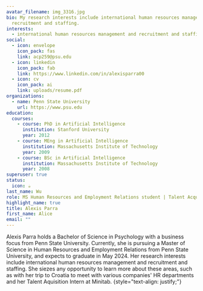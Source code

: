 ```yaml
---
avatar_filename: img_3316.jpg
bio: My research interests include international human resources management and
  recruitment and staffing.
interests:
  - international human resources management and recruitment and staffing
social:
  - icon: envelope
    icon_pack: fas
    link: acp259@psu.edu
  - icon: linkedin
    icon_pack: fab
    link: https://www.linkedin.com/in/alexisparra00
  - icon: cv
    icon_pack: ai
    link: uploads/resume.pdf
organizations:
  - name: Penn State University
    url: https://www.psu.edu
education:
  courses:
    - course: PhD in Artificial Intelligence
      institution: Stanford University
      year: 2012
    - course: MEng in Artificial Intelligence
      institution: Massachusetts Institute of Technology
      year: 2009
    - course: BSc in Artificial Intelligence
      institution: Massachusetts Institute of Technology
      year: 2008
superuser: true
status:
  icon: ☕️
last_name: Wu
role: MS Human Resources and Employment Relations student | Talent Acquisition Intern
highlight_name: true
title: Alexis Parra
first_name: Alice
email: ""
---
```

Alexis Parra holds a Bachelor of Science in Psychology with a business focus from Penn State University. Currently, she is pursuing a Master of Science in Human Resources and Employment Relations from Penn State University, and expects to graduate in May 2024. Her research interests include international human resources management and recruitment and staffing. She siezes any opportunity to learn more about these areas, such as with her trip to Croatia to meet with various companies' HR departments and her Talent Aquisition Intern at Minitab. {style="text-align: justify;"}